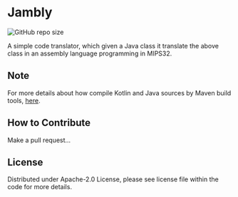 # Jambly
![GitHub repo size](https://img.shields.io/github/repo-size/NicoMincuzzi/jambly)

A simple code translator, which given a Java class it translate the above class in an assembly language programming in MIPS32.

## Note

For more details about how compile Kotlin and Java sources by Maven build tools, [here](https://kotlinlang.org/docs/maven.html). 

## How to Contribute
Make a pull request...

## License
Distributed under Apache-2.0 License, please see license file within the code for more details.
